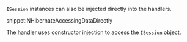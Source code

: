 `ISession` instances can also be injected directly into the handlers.

snippet:NHibernateAccessingDataDirectly

The handler uses constructor injection to access the `ISession` object.